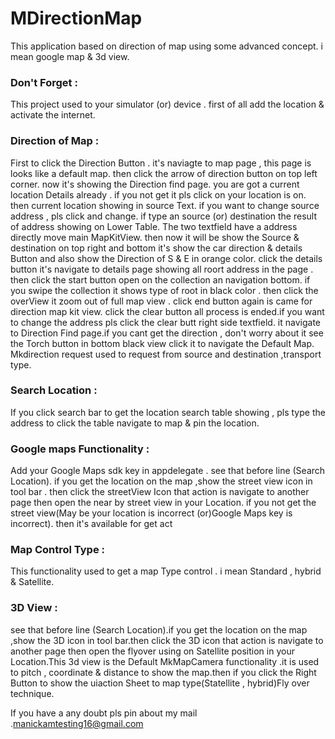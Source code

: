 # MDirectionMap
This application based on direction of map using some advanced concept. i mean google map &amp; 3d view.

### Don't Forget :
This project used to your simulator (or) device . first of all add the location & activate the internet.

### Direction of Map : 

First to click the Direction Button . it's naviagte to map page , this page is looks like a default map. then click the arrow of direction button on top left corner. now it's showing the Direction find page. you are got a current location Details already . if you not get it pls click on your location is on. then current location showing in source Text. if you want to change source address , pls click and change.
if type an source (or) destination the result of address showing on Lower Table.
The two textfield have a address directly move main MapKitView.
then now it will be show the Source & destination on top right and bottom it's show the car direction & details Button and also show the Direction of S & E in orange color. click the details button it's navigate to details page showing all roort address in the page . then click the start button open on the collection an navigation bottom. if you swipe the collection it shows type of root in black color . then click the  overView it zoom out of full map view . click end button again is came for direction map kit view. click the clear button all process is ended.if you want to change the address pls click the clear butt right side textfield. it navigate to Direction Find page.if you cant get the direction , don't worry about it see the Torch button in bottom black view click it to navigate the Default Map. Mkdirection request used to request from source and destination ,transport type.

### Search Location :

If you click search bar to get the location search table showing , pls type the  address to click the table navigate to map & pin the location.

### Google maps Functionality :

Add your Google Maps sdk key in appdelegate . see that before line (Search Location). if you get the location on the map ,show the street view icon in tool bar . then click the streetView Icon that action is navigate to another page then open the near by street view in your Location. if you not get the street view(May be your location is incorrect (or)Google Maps key is incorrect). then it's available for get act

### Map Control Type :

This functionality used to get a map Type control . i mean Standard , hybrid & Satellite. 


### 3D View :

 see that before line (Search Location).if you get the location on the map ,show the 3D icon in tool bar.then click the 3D icon that action is navigate to another page then open the flyover using on Satellite position in your Location.This 3d view is the Default MkMapCamera functionality .it is used to pitch , coordinate & distance to show the map.then if you click the Right Button to show the uiaction Sheet to map type(Statellite , hybrid)Fly over technique.
 
 If you have a any doubt pls pin about my mail .<manickamtesting16@gmail.com>
